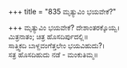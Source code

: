 +++
title = "835 ಮೃತ್ಯುವಿಂ ಭಯವೇಕೆ?"

+++
ಮೃತ್ಯುವಿಂ ಭಯವೇಕೆ? ದೇಶಾಂತರಕ್ಕೊಯ್ವ।  
ಮಿತ್ರನಾತಂ; ಚಿತ್ರ ಹೊಸದಿರ್ಪುದಲ್ಲಿ॥  
ಸಾತ್ತ್ವಿಕದಿ ಬಾಳ್ದವಂಗೆತ್ತಲೇಂ ಭಯವಿಹುದು?।  
ಸತ್ರ ಹೊಸದಿಹುದು ನಡೆ - ಮಂಕುತಿಮ್ಮ॥  
